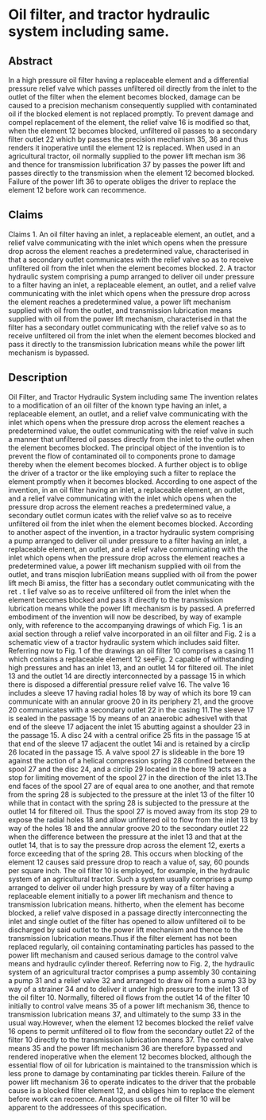 # Oil filter, and tractor hydraulic system including same.

## Abstract
In a high pressure oil filter having a replaceable element and a differential pressure relief valve which passes unfiltered oil directly from the inlet to the outlet of the filter when the element becomes blocked, damage can be caused to a precision mechanism consequently supplied with contaminated oil if the blocked element is not replaced promptly. To prevent damage and compel replacement of the element, the relief valve 16 is modified so that, when the element 12 becomes blocked, unfiltered oil passes to a secondary filter outlet 22 which by passes the precision mechanism 35, 36 and thus renders it inoperative until the element 12 is replaced. When used in an agricultural tractor, oil normally supplied to the power lift mechan ism 36 and thence for transmission lubrification 37 by passes the power lift and passes directly to the transmission when the element 12 becomed blocked. Failure of the power lift 36 to operate obliges the driver to replace the element 12 before work can recommence.

## Claims
Claims 1. An oil filter having an inlet, a replaceable element, an outlet, and a relief valve communicating with the inlet which opens when the pressure drop across the element reaches a predetermined value, characterised in that a secondary outlet communicates with the relief valve so as to receive unfiltered oil from the inlet when the element becomes blocked. 2. A tractor hydraulic system comprising a pump arranged to deliver oil under pressure to a filter having an inlet, a replaceable element, an outlet, and a relief valve communicating with the inlet which opens when the pressure drop across the element reaches a predetermined value, a power lift mechanism supplied with oil from the outlet, and transmission lubrication means supplied with oil from the power lift mechanism, characterised in that the filter has a secondary outlet communicating with the relief valve so as to receive unfiltered oil from the inlet when the element becomes blocked and pass it directly to the transmission lubrication means while the power lift mechanism is bypassed.

## Description
Oil Filter, and Tractor Hydraulic System including same The invention relates to a modification of an oil filter of the known type having an inlet, a replaceable element, an outlet, and a relief valve communicating with the inlet which opens when the pressure drop across the element reaches a predetermined value, the outlet communicating with the reief valve in such a manner that unfiltered oil passes directly from the inlet to the outlet when the element becomes blocked. The principal object of the invention is to prevent the flow of contaminated oil to components prone to damage thereby when the element becomes blocked. A further object is to oblige the driver of a tractor or the like employing such a filter to replace the element promptly when it becomes blocked. According to one aspect of the invention, in an oil filter having an inlet, a replaceable element, an outlet, and a relief valve communicating with the inlet which opens when the pressure drop across the element reaches a predetermined value, a secondary outlet cormun icates with the relief valve so as to receive unfiltered oil from the inlet when the element becomes blocked. According to another aspect of the invention, in a tractor hydraulic system comprising a pump arranged to deliver oil under pressure to a filter having an inlet, a replaceable element, an outlet, and a relief valve communicating with the inlet which opens when the pressure drop across the element reaches a predetermined value, a power lift mechanism supplied with oil from the outlet, and trans misqion lubriEation means supplied with oil from the power lift mech Bi amiss, the fitter has a secondary outlet communicating with the ret . t lief valve so as to receive unfiltered oil from the inlet when the element becomes blocked and pass it directly to the transmission lubrication means while the power lift mechanism is by passed. A preferred embodiment of the invention will now be described, by way of example only, with reference to the accompanying drawings of which Fig. 1 is an axial section through a relief valve incorporated in an oil filter and Fig. 2 is a schematic view of a tractor hydraulic system which includes said filter. Referring now to Fig. 1 of the drawings an oil filter 10 comprises a casing 11 which contains a replaceable element 12 seeFig. 2 capable of withstanding high pressures and has an inlet 13, and an outlet 14 for filtered oil. The inlet 13 and the outlet 14 are directly interconnected by a passage 15 in which there is disposed a differential pressure relief valve 16. The valve 16 includes a sleeve 17 having radial holes 18 by way of which its bore 19 can communicate with an annular groove 20 in its periphery 21, and the groove 20 communicates with a secondary outlet 22 in the casing 11.The sleeve 17 is sealed in the passage 15 by means of an anaerobic adhesive1 with that end of the sleeve 17 adjacent the inlet 15 abutting against a shoulder 23 in the passage 15. A disc 24 with a central orifice 25 fits in the passage 15 at that end of the sleeve 17 adjacent the outlet 14i and is retained by a circlip 26 located in the passage 15. A valve spool 27 is slideable in the bore 19 against the action of a helical compression spring 28 confined between the spool 27 and the disc 24, and a circlip 29 located in the bore 19 acts as a stop for limiting movement of the spool 27 in the direction of the inlet 13.The end faces of the spool 27 are of equal area to one another, and that remote from the spring 28 is subjected to the pressure at the inlet 13 of the filter 10 while that in contact with the spring 28 is subjected to the pressure at the outlet 14 for filtered oil. Thus the spool 27 is moved away from its stop 29 to expose the radial holes 18 and allow unfiltered oil to flow from the inlet 13 by way of the holes 18 and the annular groove 20 to the secondary outlet 22 when the difference between the pressure at the inlet 13 and that at the outlet 14, that is to say the pressure drop across the element 12, exerts a force exceeding that of the spring 28. This occurs when blocking of the element 12 causes said pressure drop to reach a value of, say, 60 pounds per square inch. The oil filter 10 is employed, for example, in the hydraulic system of an agricultural tractor. Such a system usually comprises a pump arranged to deliver oil under high pressure by way of a filter having a replaceable element initially to a power lift mechanism and thence to transmission lubrication means. hitherto, when the element has become blocked, a relief valve disposed in a passage directly interconnecting the inlet and single outlet of the filter has opened to allow unfiltered oil to be discharged by said outlet to the power lift mechanism and thence to the transmission lubrication means.Thus if the filter element has not been replaced regularly, oil containing contaminating particles has passed to the power lift mechanism and caused serious damage to the control valve means and hydraulic cylinder thereof. Referring now to Fig. 2, the hydraulic system of an agricultural tractor comprises a pump assembly 30 containing a pump 31 and a relief valve 32 and arranged to draw oil from a sump 33 by way of a strainer 34 and to deliver it under high pressure to the inlet 13 of the oil filter 10. Normally, filtered oil flows from the outlet 14 of the filter 10 initially to control valve means 35 of a power lift mechanism 36, thence to transmission lubrication means 37, and ultimately to the sump 33 in the usual way.However, when the element 12 becomes blocked the relief valve 16 opens to permit unfiltered oil to flow from the secondary outlet 22 of the filter 10 directly to the transmission lubrication means 37. The control valve means 35 and the power lift mechanism 36 are therefore bypassed and rendered inoperative when the element 12 becomes blocked, although the essential flow of oil for lubrication is maintained to the transmission which is less prone to damage by contaminating par tickles therein. Failure of the power lift mechanism 36 to operate indicates to the driver that the probable cause is a blocked filter element 12, and obliges him to replace the element before work can recoence. Analogous uses of the oil filter 10 will be apparent to the addressees of this specification.